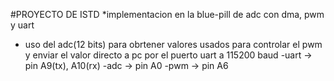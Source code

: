 #PROYECTO DE ISTD
*implementacion en la blue-pill de adc con dma, pwm y uart
   - uso del adc(12 bits) para obrtener valores usados para controlar el pwm y enviar el valor directo a pc por el puerto uart a 115200 baud
   -uart -> pin A9(tx), A10(rx)
   -adc -> pin A0
   -pwm -> pin A6